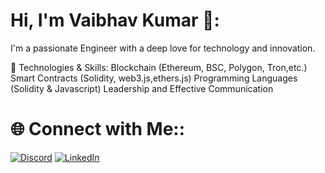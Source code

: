 # Hi, I'm Vaibhav Kumar 👋:
I'm a passionate Engineer with a deep love for technology and innovation. 


🔧 Technologies & Skills:
Blockchain (Ethereum, BSC, Polygon, Tron,etc.)
Smart Contracts (Solidity, web3.js,ethers.js)
Programming Languages (Solidity & Javascript)
Leadership and Effective Communication


# 🌐 Connect with Me::
[![Discord](https://img.shields.io/badge/Discord-%237289DA.svg?logo=discord&logoColor=white)](https://discord.gg/vaikr) [![LinkedIn](https://img.shields.io/badge/LinkedIn-%230077B5.svg?logo=linkedin&logoColor=white)](https://linkedin.com/in/vaikr14) 




